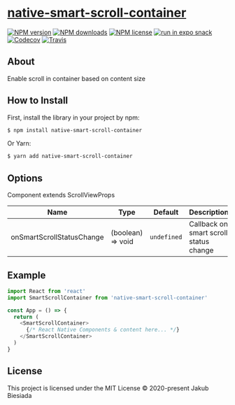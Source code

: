 # [native-smart-scroll-container](https://github.com/native-ly/native-smart-scroll-container)

[![NPM version](https://img.shields.io/npm/v/native-smart-scroll-container?style=flat-square)](https://www.npmjs.com/package/native-smart-scroll-container)
[![NPM downloads](https://img.shields.io/npm/dm/native-smart-scroll-container?style=flat-square)](https://www.npmjs.com/package/native-smart-scroll-container)
[![NPM license](https://img.shields.io/npm/l/native-smart-scroll-container?style=flat-square)](https://www.npmjs.com/package/native-smart-scroll-container)
[![run in expo snack](https://img.shields.io/badge/Run%20in%20Snack-4630EB?style=flat-square&logo=EXPO&labelColor=FFF&logoColor=000)](https://snack.expo.io/@jbiesiada/native-smart-scroll-container)
[![Codecov](https://img.shields.io/codecov/c/github/native-ly/native-smart-scroll-container?style=flat-square)](https://codecov.io/gh/native-ly/native-smart-scroll-container)
[![Travis](https://img.shields.io/travis/com/native-ly/native-smart-scroll-container/main?style=flat-square)](https://travis-ci.com/native-ly/native-smart-scroll-container)

## About

Enable scroll in container based on content size

## How to Install

First, install the library in your project by npm:

```sh
$ npm install native-smart-scroll-container
```

Or Yarn:

```sh
$ yarn add native-smart-scroll-container
```

## Options

Component extends ScrollViewProps

| Name                      | Type              | Default     | Description                            |
| ------------------------- | ----------------- | ----------- | -------------------------------------- |
| onSmartScrollStatusChange | (boolean) => void | `undefined` | Callback on smart scroll status change |

## Example

```js
import React from 'react'
import SmartScrollContainer from 'native-smart-scroll-container'

const App = () => {
  return (
    <SmartScrollContainer>
      {/* React Native Components & content here... */}
    </SmartScrollContainer>
  )
}
```

## License

This project is licensed under the MIT License © 2020-present Jakub Biesiada
